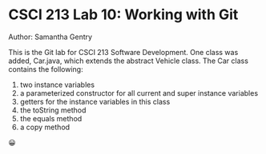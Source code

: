 # CSCI 213 Lab 10: Working with Git
Author: Samantha Gentry 

This is the Git lab for CSCI 213 Software Development. One class was added, Car.java, 
which extends the abstract Vehicle class. The Car class contains the following:

1. two instance variables
1. a parameterized constructor for all current and super instance variables
1. getters for the instance variables in this class
1. the toString method
1. the equals method
1. a copy method

:grinning:
